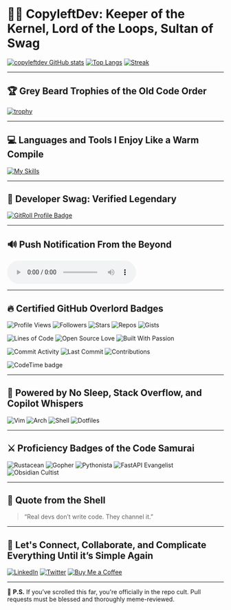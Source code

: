 # 🧙‍♂️ CopyleftDev: Keeper of the Kernel, Lord of the Loops, Sultan of Swag

[![copyleftdev GitHub stats](https://github-readme-stats.vercel.app/api?username=copyleftdev&show_icons=true&theme=tokyonight&count_private=true)](https://github.com/copleftdev)
[![Top Langs](https://github-readme-stats.vercel.app/api/top-langs/?username=copyleftdev&layout=compact&theme=tokyonight)](https://github.com/copleftdev)
[![Streak](https://github-readme-streak-stats.herokuapp.com/?user=copyleftdev&theme=tokyonight)](https://github.com/copleftdev)

---

## 🏆 Grey Beard Trophies of the Old Code Order

[![trophy](https://github-profile-trophy.vercel.app/?username=copyleftdev&theme=gruvbox&margin-w=15&no-frame=true)](https://github.com/copleftdev/github-profile-trophy)

---

## 💻 Languages and Tools I Enjoy Like a Warm Compile

[![My Skills](https://skillicons.dev/icons?i=py,rust,go,aws,gcp,bash,docker,fastapi,firebase,git,obsidian,cypress,githubactions,htmx,postgres,rabbitmq,redis,terraform,ts,zig)](https://skillicons.dev)

---

## 🧢 Developer Swag: Verified Legendary

<a href="https://gitroll.io/profile/uB8fjxzB4NHUkjkK1pggNJbWLqz93" target="_blank"><img src="https://gitroll.io/api/badges/profiles/v1/uB8fjxzB4NHUkjkK1pggNJbWLqz93" alt="GitRoll Profile Badge"/></a>

---

## 🔊 Push Notification From the Beyond

<audio controls>
  <source src="gc.mp3" type="audio/mpeg">
  Your browser does not support the audio element.
</audio>

---

## 🔥 Certified GitHub Overlord Badges

![Profile Views](https://komarev.com/ghpvc/?username=copyleftdev&label=👀+Profile+Views)
![Followers](https://img.shields.io/github/followers/copyleftdev?label=🙌+Followers)
![Stars](https://img.shields.io/github/stars/copyleftdev?style=flat-square&label=⭐+Repo+Stars)
![Repos](https://badgen.net/github/repos/copyleftdev)
![Gists](https://badgen.net/github/gists/copyleftdev)

![Lines of Code](https://img.shields.io/badge/Lines%20of%20Code-Over%2090K-00b300)
![Open Source Love](https://badges.frapsoft.com/os/v1/open-source.svg?v=103)
![Built With Passion](https://img.shields.io/badge/Built%20With-Pure%20🔥%20and%20☕-red)

![Commit Activity](https://img.shields.io/github/commit-activity/m/copyleftdev/github-readme)
![Last Commit](https://img.shields.io/github/last-commit/copyleftdev/github-readme)
![Contributions](https://img.shields.io/github/contributions/copyleftdev?style=plastic)

![CodeTime badge](https://img.shields.io/endpoint?url=https://codetime-api.datreks.com/badge/9329?logoColor=white%26project=copyleftdev&style=for-the-badge)

---

## 🧠 Powered by No Sleep, Stack Overflow, and Copilot Whispers

![Vim](https://img.shields.io/badge/Editor-Vim-019733?logo=vim)
![Arch](https://img.shields.io/badge/OS-Arch%20Linux-1793d1?logo=arch-linux)
![Shell](https://img.shields.io/badge/Shell-Zsh-89e051?logo=gnu-bash)
![Dotfiles](https://img.shields.io/badge/Dotfiles-Blessed-informational)

---

## ⚔️ Proficiency Badges of the Code Samurai

![Rustacean](https://img.shields.io/badge/Rustacean-🦀-orange)
![Gopher](https://img.shields.io/badge/Gopher-Approved-blue)
![Pythonista](https://img.shields.io/badge/Pythonista-🐍-yellow)
![FastAPI Evangelist](https://img.shields.io/badge/FastAPI-Jedi-green)
![Obsidian Cultist](https://img.shields.io/badge/Obsidian-Vaulted-purple)

---

## 🧙 Quote from the Shell

> “Real devs don’t write code. They channel it.”

---

## 🤝 Let's Connect, Collaborate, and Complicate Everything Until it’s Simple Again

[![LinkedIn](https://img.shields.io/badge/LinkedIn-Connect-blue?logo=linkedin)](https://linkedin.com/in/your-profile)
[![Twitter](https://img.shields.io/badge/Twitter-@copyleftdev-1DA1F2?logo=twitter)](https://twitter.com/yourhandle)
[![Buy Me a Coffee](https://img.shields.io/badge/Buy%20Me%20a%20Coffee-Code%20Juice-orange?logo=buymeacoffee)](https://www.buymeacoffee.com/yourhandle)

---

💬 **P.S.** If you’ve scrolled this far, you're officially in the repo cult. Pull requests must be blessed and thoroughly meme-reviewed.
